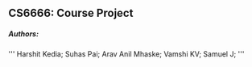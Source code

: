 ## CS6666: Course Project ###
##### Authors: ##### 
'''
Harshit Kedia;
Suhas Pai;
Arav Anil Mhaske;
Vamshi KV;
Samuel J;
'''